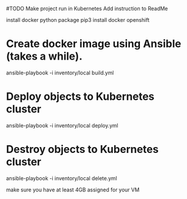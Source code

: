 #TODO
Make project run in Kubernetes
Add instruction to ReadMe

install docker python package
pip3 install docker openshift

# Create docker image using Ansible (takes a while). 
ansible-playbook -i inventory/local build.yml

# Deploy objects to Kubernetes cluster
ansible-playbook -i inventory/local deploy.yml

# Destroy objects to Kubernetes cluster
ansible-playbook -i inventory/local delete.yml

make sure you have at least 4GB assigned for your VM